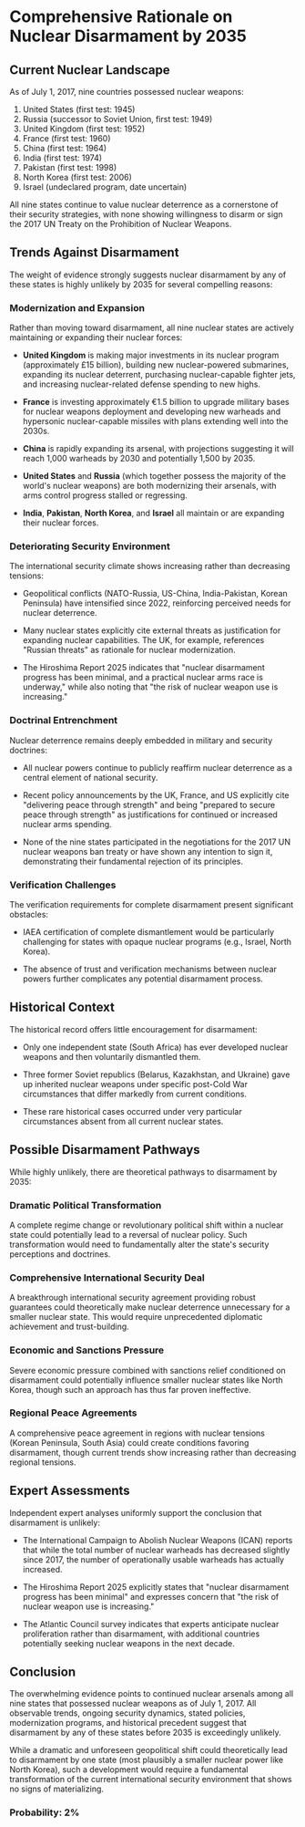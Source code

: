 # Comprehensive Rationale on Nuclear Disarmament by 2035

## Current Nuclear Landscape

As of July 1, 2017, nine countries possessed nuclear weapons:

1. United States (first test: 1945)
2. Russia (successor to Soviet Union, first test: 1949)
3. United Kingdom (first test: 1952) 
4. France (first test: 1960)
5. China (first test: 1964)
6. India (first test: 1974)
7. Pakistan (first test: 1998)
8. North Korea (first test: 2006)
9. Israel (undeclared program, date uncertain)

All nine states continue to value nuclear deterrence as a cornerstone of their security strategies, with none showing willingness to disarm or sign the 2017 UN Treaty on the Prohibition of Nuclear Weapons.

## Trends Against Disarmament

The weight of evidence strongly suggests nuclear disarmament by any of these states is highly unlikely by 2035 for several compelling reasons:

### Modernization and Expansion

Rather than moving toward disarmament, all nine nuclear states are actively maintaining or expanding their nuclear forces:

- **United Kingdom** is making major investments in its nuclear program (approximately £15 billion), building new nuclear-powered submarines, expanding its nuclear deterrent, purchasing nuclear-capable fighter jets, and increasing nuclear-related defense spending to new highs.

- **France** is investing approximately €1.5 billion to upgrade military bases for nuclear weapons deployment and developing new warheads and hypersonic nuclear-capable missiles with plans extending well into the 2030s.

- **China** is rapidly expanding its arsenal, with projections suggesting it will reach 1,000 warheads by 2030 and potentially 1,500 by 2035.

- **United States** and **Russia** (which together possess the majority of the world's nuclear weapons) are both modernizing their arsenals, with arms control progress stalled or regressing.

- **India**, **Pakistan**, **North Korea**, and **Israel** all maintain or are expanding their nuclear forces.

### Deteriorating Security Environment

The international security climate shows increasing rather than decreasing tensions:

- Geopolitical conflicts (NATO-Russia, US-China, India-Pakistan, Korean Peninsula) have intensified since 2022, reinforcing perceived needs for nuclear deterrence.

- Many nuclear states explicitly cite external threats as justification for expanding nuclear capabilities. The UK, for example, references "Russian threats" as rationale for nuclear modernization.

- The Hiroshima Report 2025 indicates that "nuclear disarmament progress has been minimal, and a practical nuclear arms race is underway," while also noting that "the risk of nuclear weapon use is increasing."

### Doctrinal Entrenchment

Nuclear deterrence remains deeply embedded in military and security doctrines:

- All nuclear powers continue to publicly reaffirm nuclear deterrence as a central element of national security.

- Recent policy announcements by the UK, France, and US explicitly cite "delivering peace through strength" and being "prepared to secure peace through strength" as justifications for continued or increased nuclear arms spending.

- None of the nine states participated in the negotiations for the 2017 UN nuclear weapons ban treaty or have shown any intention to sign it, demonstrating their fundamental rejection of its principles.

### Verification Challenges

The verification requirements for complete disarmament present significant obstacles:

- IAEA certification of complete dismantlement would be particularly challenging for states with opaque nuclear programs (e.g., Israel, North Korea).

- The absence of trust and verification mechanisms between nuclear powers further complicates any potential disarmament process.

## Historical Context

The historical record offers little encouragement for disarmament:

- Only one independent state (South Africa) has ever developed nuclear weapons and then voluntarily dismantled them.

- Three former Soviet republics (Belarus, Kazakhstan, and Ukraine) gave up inherited nuclear weapons under specific post-Cold War circumstances that differ markedly from current conditions.

- These rare historical cases occurred under very particular circumstances absent from all current nuclear states.

## Possible Disarmament Pathways

While highly unlikely, there are theoretical pathways to disarmament by 2035:

### Dramatic Political Transformation

A complete regime change or revolutionary political shift within a nuclear state could potentially lead to a reversal of nuclear policy. Such transformation would need to fundamentally alter the state's security perceptions and doctrines.

### Comprehensive International Security Deal

A breakthrough international security agreement providing robust guarantees could theoretically make nuclear deterrence unnecessary for a smaller nuclear state. This would require unprecedented diplomatic achievement and trust-building.

### Economic and Sanctions Pressure

Severe economic pressure combined with sanctions relief conditioned on disarmament could potentially influence smaller nuclear states like North Korea, though such an approach has thus far proven ineffective.

### Regional Peace Agreements

A comprehensive peace agreement in regions with nuclear tensions (Korean Peninsula, South Asia) could create conditions favoring disarmament, though current trends show increasing rather than decreasing regional tensions.

## Expert Assessments

Independent expert analyses uniformly support the conclusion that disarmament is unlikely:

- The International Campaign to Abolish Nuclear Weapons (ICAN) reports that while the total number of nuclear warheads has decreased slightly since 2017, the number of operationally usable warheads has actually increased.

- The Hiroshima Report 2025 explicitly states that "nuclear disarmament progress has been minimal" and expresses concern that "the risk of nuclear weapon use is increasing."

- The Atlantic Council survey indicates that experts anticipate nuclear proliferation rather than disarmament, with additional countries potentially seeking nuclear weapons in the next decade.

## Conclusion

The overwhelming evidence points to continued nuclear arsenals among all nine states that possessed nuclear weapons as of July 1, 2017. All observable trends, ongoing security dynamics, stated policies, modernization programs, and historical precedent suggest that disarmament by any of these states before 2035 is exceedingly unlikely.

While a dramatic and unforeseen geopolitical shift could theoretically lead to disarmament by one state (most plausibly a smaller nuclear power like North Korea), such a development would require a fundamental transformation of the current international security environment that shows no signs of materializing.

### Probability: 2%